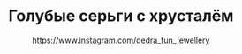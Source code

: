 ---
title: Голубые серьги с хрусталём
description: Серьги из голубых жемчужных бусин, горного хрусталя и голубых бусин-ромбов
author: https://www.instagram.com/dedra_fun_jewellery
cost: 3000₸
---
